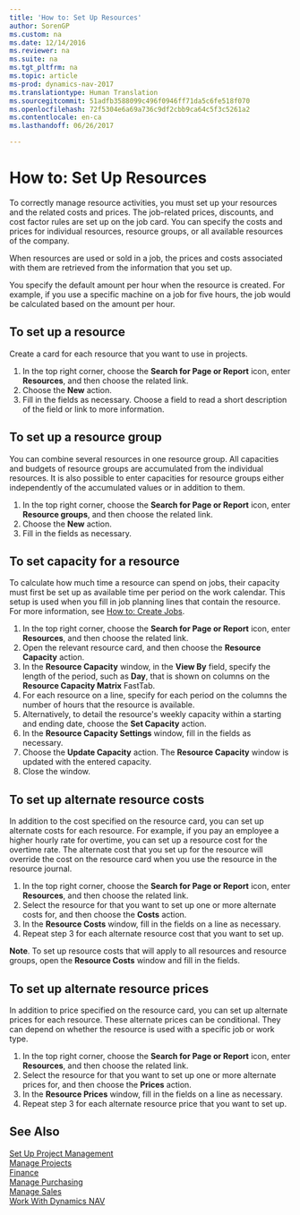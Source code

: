 ```yaml
---
title: 'How to: Set Up Resources'
author: SorenGP
ms.custom: na
ms.date: 12/14/2016
ms.reviewer: na
ms.suite: na
ms.tgt_pltfrm: na
ms.topic: article
ms-prod: dynamics-nav-2017
ms.translationtype: Human Translation
ms.sourcegitcommit: 51adfb3588099c496f0946ff71da5c6fe518f070
ms.openlocfilehash: 72f5304e6a69a736c9df2cbb9ca64c5f3c5261a2
ms.contentlocale: en-ca
ms.lasthandoff: 06/26/2017

---
```


# <a name="how-to-set-up-resources"></a>How to: Set Up Resources
To correctly manage resource activities, you must set up your resources and the related costs and prices. The job-related prices, discounts, and cost factor rules are set up on the job card. You can specify the costs and prices for individual resources, resource groups, or all available resources of the company.

When resources are used or sold in a job, the prices and costs associated with them are retrieved from the information that you set up.

You specify the default amount per hour when the resource is created. For example, if you use a specific machine on a job for five hours, the job would be calculated based on the amount per hour.

## <a name="to-set-up-a-resource"></a>To set up a resource
Create a card for each resource that you want to use in projects.

1. In the top right corner, choose the **Search for Page or Report** icon, enter **Resources**, and then choose the related link.
2. Choose the **New** action.
3. Fill in the fields as necessary. Choose a field to read a short description of the field or link to more information.  

## <a name="to-set-up-a-resource-group"></a>To set up a resource group
You can combine several resources in one resource group. All capacities and budgets of resource groups are accumulated from the individual resources. It is also possible to enter capacities for resource groups either independently of the accumulated values or in addition to them.

1. In the top right corner, choose the **Search for Page or Report** icon, enter **Resource groups**, and then choose the related link.
2. Choose the **New** action.
3. Fill in the fields as necessary.

## <a name="to-set-capacity-for-a-resource"></a>To set capacity for a resource 
To calculate how much time a resource can spend on jobs, their capacity must first be set up as available time per period on the work calendar. This setup is used when you fill in job planning lines that contain the resource. For more information, see [How to: Create Jobs](projects-how-create-jobs.md).

1. In the top right corner, choose the **Search for Page or Report** icon, enter **Resources**, and then choose the related link.
2. Open the relevant resource card, and then choose the **Resource Capacity** action.
3. In the **Resource Capacity** window, in the **View By** field, specify the length of the period, such as **Day**, that is shown on columns on the **Resource Capacity Matrix** FastTab.
4. For each resource on a line, specify for each period on the columns the number of hours that the resource is available.
5. Alternatively, to detail the resource's weekly capacity within a starting and ending date, choose the **Set Capacity** action.
6. In the **Resource Capacity Settings** window, fill in the fields as necessary.
7. Choose the **Update Capacity** action. The **Resource Capacity** window is updated with the entered capacity.
8. Close the window.

## <a name="to-set-up-alternate-resource-costs"></a>To set up alternate resource costs
In addition to the cost specified on the resource card, you can set up alternate costs for each resource. For example, if you pay an employee a higher hourly rate for overtime, you can set up a resource cost for the overtime rate. The alternate cost that you set up for the resource will override the cost on the resource card when you use the resource in the resource journal.

1. In the top right corner, choose the **Search for Page or Report** icon, enter **Resources**, and then choose the related link.  
2. Select the resource for that you want to set up one or more alternate costs for, and then choose the **Costs** action.  
3. In the **Resource Costs** window, fill in the fields on a line as necessary.  
4. Repeat step 3 for each alternate resource cost that you want to set up.

**Note**. To set up resource costs that will apply to all resources and resource groups, open the **Resource Costs** window and fill in the fields.

## <a name="to-set-up-alternate-resource-prices"></a>To set up alternate resource prices  
In addition to price specified on the resource card, you can set up alternate prices for each resource. These alternate prices can be conditional. They can depend on whether the resource is used with a specific job or work type.

1. In the top right corner, choose the **Search for Page or Report** icon, enter **Resources**, and then choose the related link.
2. Select the resource for that you want to set up one or more alternate prices for, and then choose the **Prices** action.
3. In the **Resource Prices** window, fill in the fields on a line as necessary.
4. Repeat step 3 for each alternate resource price that you want to set up.

## <a name="see-also"></a>See Also
[Set Up Project Management](projects-setup-projects.md)  
[Manage Projects](projects-manage-projects.md)  
[Finance](finance-setup.md)  
[Manage Purchasing](purchasing-manage-purchasing.md)         
[Manage Sales](sales-manage-sales.md)      
[Work With Dynamics NAV](ui-work-product.md)  

